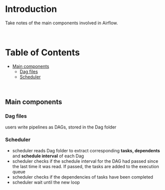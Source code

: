 <!-- omit in toc -->
# Introduction
Take notes of the main components involved in Airflow.

<br />

<!-- omit in toc -->
# Table of Contents
- [Main components](#main-components)
  - [Dag files](#dag-files)
  - [Scheduler](#scheduler)

<br />

## Main components

### Dag files
users write pipelines as DAGs, stored in the Dag folder

### Scheduler
* scheduler reads Dag folder to extract corresponding **tasks, dependents** and **schedule interval** of each Dag
* scheduler checks if the schedule interval for the DAG had passed since the last time it was read. If passed, the tasks are added to the execution queue
* scheduler checks if the dependencies of tasks have been completed 
* scheduler wait until the new loop
